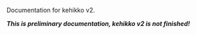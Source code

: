 ---
---

Documentation for kehikko v2.

***This is preliminary documentation, kehikko v2 is not finished!***
